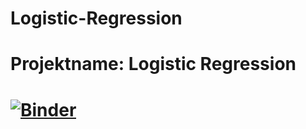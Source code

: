 # Logistic-Regression

# Projektname: Logistic Regression
# [![Binder](https://mybinder.org/badge_logo.svg)](https://mybinder.org/v2/gh/Phips91/LogisticRegression/HEAD)
